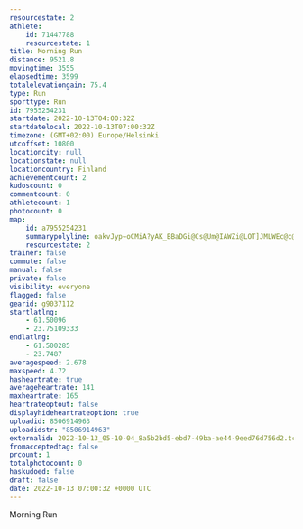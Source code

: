 ```yaml
---
resourcestate: 2
athlete:
    id: 71447788
    resourcestate: 1
title: Morning Run
distance: 9521.8
movingtime: 3555
elapsedtime: 3599
totalelevationgain: 75.4
type: Run
sporttype: Run
id: 7955254231
startdate: 2022-10-13T04:00:32Z
startdatelocal: 2022-10-13T07:00:32Z
timezone: (GMT+02:00) Europe/Helsinki
utcoffset: 10800
locationcity: null
locationstate: null
locationcountry: Finland
achievementcount: 2
kudoscount: 0
commentcount: 0
athletecount: 1
photocount: 0
map:
    id: a7955254231
    summarypolyline: oakvJyp~oCMiA?yAK_BBaDGi@Cs@Um@IAWZi@LOT]JMLWEc@c@cAqBm@}@O_@AURuATeAB]U{A@m@Gc@Si@Hq@AMS_@_@aBS]U?MQ?cBb@aCMe@SqAc@y@{@{@e@y@Ke@Di@Cm@WS]g@m@c@c@eAQYQk@WQQ[w@LFWKGs@OSRIEYu@SmAm@yAOk@Eq@Mq@HcBAiBCYWq@g@kBa@Q]?IKB{BRqBB{@UcDJuCAo@IeAWKW@UQw@iBo@wBk@eAcAL_ACQLeBM_@SSFC`APlNGzKQvAW~CMb@MXg@B[Kk@_@s@w@g@eAUsAGkAM_@SaBGw@EmCMeAcAiC{@qCa@o@c@Wy@u@]c@O]y@oESs@OeBYiAI}ABq@bAaBXQ?]KoA_@a@YcAs@iAIa@B]Ni@EmANwABuEb@iBTqCTa@Bu@TiCNaAHqBQ{CCgBM}@CqAc@sDAkBO{A@w@Co@[_BEs@Q{AAsAM{BAgCKwDBwACaAEWEaBIsAKc@CmAD_BDYNU`@_@|@a@NS\w@X_AHuAEaA?wBJ{@?a@b@aB|@uBb@{ADo@Cs@@y@Hc@|AmCd@m@jAw@pAcDBSRQb@AtAj@bD\f@m@Zw@NOfAH@YH[^}@LIf@Gr@\f@Bj@b@b@hBBt@Hn@z@`FFRp@hAD\CfC_@`BATq@|DMvASr@KdCMn@CfA?\Kl@KlB@~@KtABdBANQNET@dAG^Dl@@hDMz@B^X~@J~@FNL~Ab@pBJpAPrALd@`@vCTt@RbCt@xF?pANjCG`ARbC?pCJ`ACf@SjAMZ@VEHIxACzAFdAAjDDJNFFpAMtBExBIz@MdCQtASrFY|DGvF[lEMz@WlDCxA@x@RvC?lCIv@BhCEdBPxEAnCH|CCf@Kv@?|B\lFDbAG~@QvAYx@UfB?tBGzAB|AGzA@xAI`BXbDJ\GL@PDLf@d@\v@Xb@Rv@f@Tt@ENLNb@RXPt@NVt@~B\rB`@hDb@tBf@tDjAlFl@~BBVEhAGPM?k@_BW_@Mk@]cAKaABITNHCG}AF_BRuArBwDLo@NiA`@kA^_@HCr@`AnARRt@b@`AX^b@XFJBREr@DhBCjAFlCF|@ClBFfAP?Zl@RF|@Gv@WpAw@RCFTFrB@bGLjCJXNLJ?PM
    resourcestate: 2
trainer: false
commute: false
manual: false
private: false
visibility: everyone
flagged: false
gearid: g9037112
startlatlng:
    - 61.50096
    - 23.75109333
endlatlng:
    - 61.500285
    - 23.7487
averagespeed: 2.678
maxspeed: 4.72
hasheartrate: true
averageheartrate: 141
maxheartrate: 165
heartrateoptout: false
displayhideheartrateoption: true
uploadid: 8506914963
uploadidstr: "8506914963"
externalid: 2022-10-13_05-10-04_8a5b2bd5-ebd7-49ba-ae44-9eed76d756d2.tcx
fromacceptedtag: false
prcount: 1
totalphotocount: 0
haskudoed: false
draft: false
date: 2022-10-13 07:00:32 +0000 UTC
---
```

Morning Run